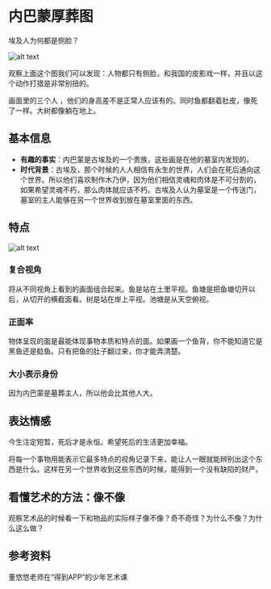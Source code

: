 # 内巴蒙厚葬图

埃及人为何都是侧脸？

![alt text](https://7765-wechatcloud-79m2p-1259642785.tcb.qcloud.la/arts/%E5%86%85%E5%B7%B4%E8%92%99%E5%8E%9A%E8%91%AC%E5%9B%BE/1.jpg?sign=1c0c4a1351743edd1c2ab6af4816680b&t=1596534622)

观察上面这个图我们可以发现：人物都只有侧脸，和我国的皮影戏一样，并且以这个动作打猎是非常别扭的。

画面里的三个人 ，他们的身高差不是正常人应该有的。同时鱼都翻着肚皮，像死了一样。大树都像躺在地上。

## 基本信息

- **有趣的事实**：内巴蒙是古埃及的一个贵族，这些画是在他的墓室内发现的。
- **时代背景**：古埃及，那个时候的人人相信有永生的世界，人们会在死后通向这个世界。所以他们喜欢制作木乃伊，因为他们相信灵魂和肉体是不可分割的，如果希望灵魂不朽，那么肉体就应该不朽。古埃及人认为墓室是一个传送门，墓室的主人能够在另一个世界收到放在墓室里面的东西。
  
## 特点

![alt text](https://7765-wechatcloud-79m2p-1259642785.tcb.qcloud.la/arts/%E5%86%85%E5%B7%B4%E8%92%99%E5%8E%9A%E8%91%AC%E5%9B%BE/2.jpg?sign=00b2fbb050b6d87df0a1d746eedea9a2&t=1596534636)

### 复合视角

将从不同视角上看到的画面组合起来。鱼是站在土里平视。鱼塘是把鱼塘切开以后，从切开的横截面看。树是站在岸上平视。池塘是从天空俯视。

### 正面率

物体呈现的面是最能体现事物本质和特点的面。如果画一个鱼背，你不能知道它是黑鱼还是鲶鱼。只有把鱼的肚子翻过来，你才能弄清楚。

### 大小表示身份

因为内巴蒙是墓葬主人，所以他会比其他人大。

## 表达情感

今生注定短暂，死后才是永恒。希望死后的生活更加幸福。

将每一个事物用能表示它最多特点的视角记录下来，能让人一眼就能辨别出这个东西是什么。这样在另一个世界收到这些东西的时候，能得到一个没有缺陷的财产。

## 看懂艺术的方法：像不像

观察艺术品的时候看一下和物品的实际样子像不像？奇不奇怪？为什么不像？为什么这么做？

## 参考资料

董悠悠老师在“得到APP”的少年艺术课

